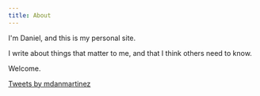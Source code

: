 ```yaml
---
title: About
---
```


I'm Daniel, and this is my personal site.

I write about things that matter to me, and that I think others need to know.

Welcome.


<a class="twitter-timeline" href="https://twitter.com/mdanmartinez?ref_src=twsrc%5Etfw">Tweets by mdanmartinez</a> 